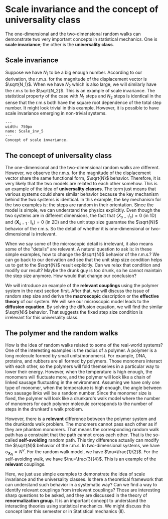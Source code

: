 # Scale invariance and the concept of universality class

The one-dimensional and the two-dimensional random walks can demonstrate two very important concepts in statistical mechanics. One is **scale invariance**; the other is the **universality class**.

## Scale invariance

Suppose we have $N_1$ to be a big enough number. According to our derivation, the r.m.s. for the magnitude of the displacement vector is $\sqrt{N_1}$. When we have $N_2$ which is also large, we will similarly have the r.m.s to be $\sqrt{N_2}$. This is an example of scale invariance. The statistical property of the case with $N_1$ steps and $N_2$ steps is identical in the sense that the r.m.s both have the square root dependence of the total step number. It might look trivial in this example. However, it is possible to have scale invariance emerging in non-trivial systems. 
```{figure} /images/Scale_inv_5.png
---
width: 750px
name: Scale_inv_5
---
Concept of scale invariance.
```

## The concept of universality class

The one-dimensional and the two-dimensional random walks are different. However, we observe the r.m.s. for the magnitude of the displacement vector share the same functional form, $\sqrt{N}$ behavior. Therefore, it is very likely that the two models are related to each other somehow. This is an example of the idea of **universality classes**. The term just means that various systems could share similar behavior because the key mechanism behind the two systems is identical. In this example, the key mechanism for the two examples is: the steps are random in their orientation. Since the model is simple, we can understand the physics explicitly. Even though the two systems are in different dimensions, the fact that $\langle X_{s-1}l_s\rangle=0$ (in 1D) and $\langle \textbf{X}_{s-1}\cdot\textbf{l}_s\rangle=0$ (in 2D) and the unit step size guarantee the $\sqrt{N}$ behavior of the r.m.s. So the detail of whether it is one-dimensional or two-dimensional is irrelevant.

When we say some of the microscopic detail is irrelevant, it also means some of the "details" are relevant. A natural question to ask is: in these simple examples, how to change the $\sqrt{N}$ behavior of the r.m.s.? We can go back to our derivation and see that the unit step size condition helps us to get to the $\sqrt{N}$ result explicitly. Can we relax that condition and modify our result? Maybe the drunk guy is too drunk, so he cannot maintain the step size anymore. How would that change our conclusion?

We will introduce an example of the **relevant couplings** using the polymer system in the next section first. After that, we will discuss the issue of random step size and derive the **macroscopic** description or the **effective theory** of our system. We will see our microscopic model leads to the **diffusion equation**. By solving the diffusion equation, we will find the similar $\sqrt{N}$ behavior. That suggests the fixed step size condition is irrelevant for this universality class.

## The polymer and the random walks

How is the idea of random walks related to some of the real-world systems? One of the interesting examples is the radius of a polymer. A polymer is a long molecule formed by small units(monomers). For example, DNA, proteins, and rubbers are all formed by polymers. Those monomers interact with each other, so the polymers will fold themselves in a particular way to lower their energy. However, when the temperature is high enough, the monomers will fluctuate more, and the polymer will look like a chain of linked sausage fluctuating in the environment. Assuming we have only one type of monomer, when the temperature is high enough, the angle between two sausage links will be a random number. Since the monomer size is fixed, the polymer will look like a drunkard's walk model where the number of monomers for each polymer molecule corresponds to the number of steps in the drunkard's walk problem.

However, there is a **relevant** difference between the polymer system and the drunkards walk problem. The monomers cannot pass each other as if they are phantom monomers. That means the corresponding random walk path has a constraint that the path cannot cross each other. That is the so-called **self-avoiding** random path. This tiny difference actually can modify the $\sqrt{N}$ behavior of the r.m.s. In two-dimensional systems, we have $\sigma_{\textbf{X}_N}\propto N^{\nu}$. For the random walk model, we have $\nu=\frac{1}{2}$. For the self-avoiding walk, we have $\nu=\frac{3}{4}$. This is an example of the **relevant** couplings.

Here, we just use simple examples to demonstrate the idea of scale invariance and the universality classes. Is there a theoretical framework that can understand such behavior in a systematic way? Can we find a way to identify relevant couplings from irrelevant couplings? Those are interesting sharp questions to be asked, and they are discussed in the theory of **renormalization group**. It is an important concept to understand the interacting theories using statistical mechanics. We might discuss this concept later this semester or in Statistical mechanics (II).


